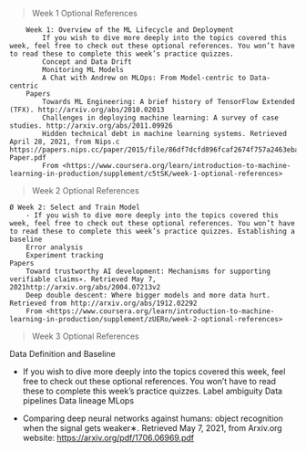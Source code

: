 > Week 1 Optional References

    	Week 1: Overview of the ML Lifecycle and Deployment
    		If you wish to dive more deeply into the topics covered this week, feel free to check out these optional references. You won’t have to read these to complete this week’s practice quizzes.
    		Concept and Data Drift
    		Monitoring ML Models
    		A Chat with Andrew on MLOps: From Model-centric to Data-centric
    	Papers
    		Towards ML Engineering: A brief history of TensorFlow Extended (TFX). http://arxiv.org/abs/2010.02013
    		Challenges in deploying machine learning: A survey of case studies. http://arxiv.org/abs/2011.09926
    		Hidden technical debt in machine learning systems. Retrieved April 28, 2021, from Nips.c https://papers.nips.cc/paper/2015/file/86df7dcfd896fcaf2674f757a2463eba-Paper.pdf
    		From <https://www.coursera.org/learn/introduction-to-machine-learning-in-production/supplement/c5tSK/week-1-optional-references>

> Week 2 Optional References

    Ø Week 2: Select and Train Model
    	- If you wish to dive more deeply into the topics covered this week, feel free to check out these optional references. You won’t have to read these to complete this week’s practice quizzes. Establishing a baseline
    	Error analysis
    	Experiment tracking
    Papers
    	Toward trustworthy AI development: Mechanisms for supporting verifiable claims∗. Retrieved May 7, 2021http://arxiv.org/abs/2004.07213v2
    	Deep double descent: Where bigger models and more data hurt. Retrieved from http://arxiv.org/abs/1912.02292
    	From <https://www.coursera.org/learn/introduction-to-machine-learning-in-production/supplement/zUERo/week-2-optional-references>

> Week 3 Optional References

Data Definition and Baseline

- If you wish to dive more deeply into the topics covered this week, feel free to check out these optional references. You won’t have to read these to complete this week’s practice quizzes.
  Label ambiguity
  Data pipelines
  Data lineage
  MLops

- Comparing deep neural networks against humans: object recognition when the signal gets weaker∗. Retrieved May 7, 2021, from Arxiv.org website: https://arxiv.org/pdf/1706.06969.pdf
